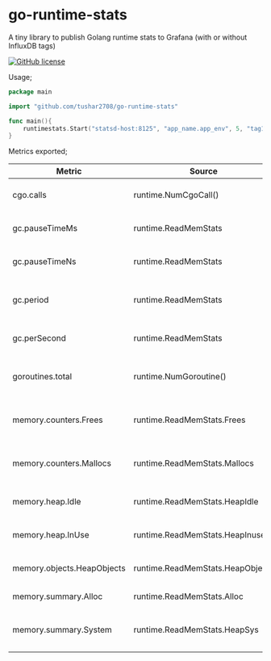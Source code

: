 # go-runtime-stats

A tiny library to publish Golang runtime stats to Grafana (with or without InfluxDB tags)

[![GitHub license](https://img.shields.io/github/license/mashape/apistatus.svg)]()


Usage;

```go
package main

import "github.com/tushar2708/go-runtime-stats"

func main(){
	runtimestats.Start("statsd-host:8125", "app_name.app_env", 5, "tag1", "value1", "tag2", "value2")
}
```

Metrics exported;

| Metric                     | Source                           | Description                            | Unit               |
|----------------------------|----------------------------------|----------------------------------------|--------------------|
| cgo.calls                  | runtime.NumCgoCall()             | Number of Cgo Calls                    | calls per second   |
| gc.pauseTimeMs             | runtime.ReadMemStats             | Pause time of last GC run              | MS                 |
| gc.pauseTimeNs             | runtime.ReadMemStats             | Pause time of last GC run              | NS                 |
| gc.period                  | runtime.ReadMemStats             | Time between last two GC runs          | MS                 |
| gc.perSecond               | runtime.ReadMemStats             | Number of GCs per second               | runs per second    |
| goroutines.total           | runtime.NumGoroutine()           | Number of currently running goroutines | total              |
| memory.counters.Frees      | runtime.ReadMemStats.Frees       | Number of frees issued to the system   | frees per second   |
| memory.counters.Mallocs    | runtime.ReadMemStats.Mallocs     | Number of Mallocs issued to the system | mallocs per second |
| memory.heap.Idle           | runtime.ReadMemStats.HeapIdle    | Memory on the heap not in use          | bytes              |
| memory.heap.InUse          | runtime.ReadMemStats.HeapInuse   | Memory on the heap in use              | bytes              |
| memory.objects.HeapObjects | runtime.ReadMemStats.HeapObjects | Total objects on the heap              | # Objects          |
| memory.summary.Alloc       | runtime.ReadMemStats.Alloc       | Total bytes allocated                  | bytes              |
| memory.summary.System      | runtime.ReadMemStats.HeapSys     | Total bytes acquired from system       | bytes              |
